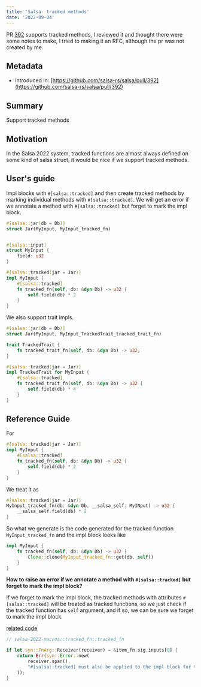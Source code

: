 ```yaml
---
title: 'Salsa: tracked methods'
date: '2022-09-04'
---
```


PR [392](https://github.com/salsa-rs/salsa/pull/392) supports tracked methods, I reviewed it and thought there were some notes to make, I tried to making it an RFC, although the pr was not created by me.

<!-- more -->

## Metadata

- introduced in: [https://github.com/salsa-rs/salsa/pull/392](https://github.com/salsa-rs/salsa/pull/392)

## Summary

Support tracked methods

## Motivation

In the Salsa 2022 system, tracked functions are almost always defined on some kind of salsa struct, it would be nice if we support tracked methods.

## User's guide

Impl blocks with `#[salsa::tracked]` and then create tracked methods by marking individual methods with `#[salsa::tracked]`. We will get an error if we annotate a method with `#[salsa::tracked]` but forget to mark the impl block.

```rust
#[salsa::jar(db = Db)]
struct Jar(MyInput, MyInput_tracked_fn)


#[salsa::input]
struct MyInput {
    field: u32
}

#[salsa::tracked(jar = Jar)]
impl MyInput {
    #[salsa::tracked]
    fn tracked_fn(self, db: &dyn Db) -> u32 {
        self.field(db) * 2
    }
}
```

We also support trait impls.

```rust
#[salsa::jar(db = Db)]
struct Jar(MyInput, MyInput_TrackedTrait_tracked_trait_fn)

trait TrackedTrait {
    fn tracked_trait_fn(self, db: &dyn Db) -> u32;
}

#[salsa::tracked(jar = Jar)]
impl TrackedTrait for MyInput {
    #[salsa::tracked]
    fn tracked_trait_fn(self, db: &dyn Db) -> u32 {
        self.field(db) * 4
    }
}
```

## Reference Guide

For

```rust
#[salsa::tracked(jar = Jar)]
impl MyInput {
    #[salsa::tracked]
    fn tracked_fn(self, db: &dyn Db) -> u32 {
        self.field(db) * 2
    }
}
```

We treat it as

```rust
#[salsa::tracked(jar = Jar)]
MyInput_tracked_fn(db: &dyn Db, __salsa_self: MyINput) -> u32 {
    __salsa_self.field(db) * 2
}
```

So what we generate is the code generated for the tracked function `MyInput_tracked_fn` and the impl block looks like

```rust
impl MyInput {
    fn tracked_fn(self, db: &dyn Db) -> u32 {
        Clone::clone(MyInput_tracked_fn::get(db, self))
    }
}
```

**How to raise an error if we annotate a method with `#[salsa::tracked]` but forget to mark the impl block?**

If we forget to mark the impl block, the tracked methods with attributes `#[salsa::tracked]` will be treated as tracked functions, so we just check if the tracked function has `self` argument, and if so, we can be sure we forget to mark the impl block.

[related code](https://github.com/salsa-rs/salsa/blob/bac4c668cfb20ad2971e244d6fe5337c651f0f17/components/salsa-2022-macros/src/tracked_fn.rs#L21-L26)

```rust
// salsa-2022-macros::tracked_fn::tracked_fn

if let syn::FnArg::Receiver(receiver) = &item_fn.sig.inputs[0] {
    return Err(syn::Error::new(
        receiver.span(),
        "#[salsa::tracked] must also be applied to the impl block for tracked methods",
    ));
}
```
